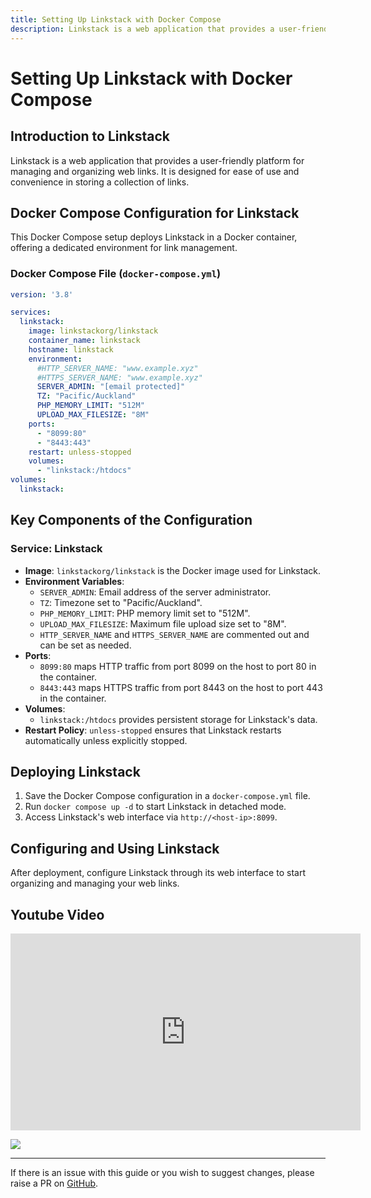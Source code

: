 ```yaml
---
title: Setting Up Linkstack with Docker Compose
description: Linkstack is a web application that provides a user-friendly platform for managing and organizing web links. It is designed for ease of use and convenience in storing a collection of links.
---
```


# Setting Up Linkstack with Docker Compose

## Introduction to Linkstack

Linkstack is a web application that provides a user-friendly platform for managing and organizing web links. It is designed for ease of use and convenience in storing a collection of links.

## Docker Compose Configuration for Linkstack

This Docker Compose setup deploys Linkstack in a Docker container, offering a dedicated environment for link management.

### Docker Compose File (`docker-compose.yml`)

```yaml
version: '3.8'

services:
  linkstack:
    image: linkstackorg/linkstack
    container_name: linkstack
    hostname: linkstack
    environment:
      #HTTP_SERVER_NAME: "www.example.xyz"
      #HTTPS_SERVER_NAME: "www.example.xyz"
      SERVER_ADMIN: "[email protected]"
      TZ: "Pacific/Auckland"
      PHP_MEMORY_LIMIT: "512M"
      UPLOAD_MAX_FILESIZE: "8M"
    ports:
      - "8099:80"
      - "8443:443"
    restart: unless-stopped
    volumes:
      - "linkstack:/htdocs"
volumes:
  linkstack:
```

## Key Components of the Configuration
### Service: Linkstack
- **Image**: `linkstackorg/linkstack` is the Docker image used for Linkstack.
- **Environment Variables**: 
  - `SERVER_ADMIN`: Email address of the server administrator.
  - `TZ`: Timezone set to "Pacific/Auckland".
  - `PHP_MEMORY_LIMIT`: PHP memory limit set to "512M".
  - `UPLOAD_MAX_FILESIZE`: Maximum file upload size set to "8M".
  - `HTTP_SERVER_NAME` and `HTTPS_SERVER_NAME` are commented out and can be set as needed.
- **Ports**: 
  - `8099:80` maps HTTP traffic from port 8099 on the host to port 80 in the container.
  - `8443:443` maps HTTPS traffic from port 8443 on the host to port 443 in the container.
- **Volumes**: 
  - `linkstack:/htdocs` provides persistent storage for Linkstack's data.
- **Restart Policy**: `unless-stopped` ensures that Linkstack restarts automatically unless explicitly stopped.

## Deploying Linkstack

1. Save the Docker Compose configuration in a `docker-compose.yml` file.
2. Run `docker compose up -d` to start Linkstack in detached mode.
3. Access Linkstack's web interface via `http://<host-ip>:8099`.

## Configuring and Using Linkstack

After deployment, configure Linkstack through its web interface to start organizing and managing your web links.

## Youtube Video

<iframe width="560" height="315" src="https://www.youtube.com/embed/bHNNSFoMuAI?si=eOYtfpNEpnTvDJNY" title="YouTube video player" frameborder="0" allow="accelerometer; autoplay; clipboard-write; encrypted-media; gyroscope; picture-in-picture; web-share" allowfullscreen></iframe>

<a href="https://www.buymeacoffee.com/techdox"><img src="https://img.buymeacoffee.com/button-api/?text=Buy me a cup of tea&emoji=🍵&slug=techdox&button_colour=FFDD00&font_colour=000000&font_family=Cookie&outline_colour=000000&coffee_colour=ffffff" /></a>


---

If there is an issue with this guide or you wish to suggest changes, please raise a PR on [GitHub](https://github.com/Techdox/techdox-docs).
